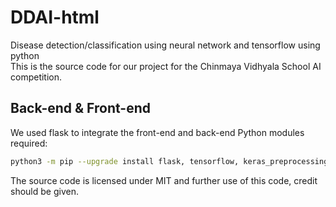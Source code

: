 # DDAI-html
Disease detection/classification using neural network and tensorflow using python
<br>
This is the source code for our project for the Chinmaya Vidhyala School AI competition.

## Back-end & Front-end

We used flask to integrate the front-end and back-end
Python modules required:
```sh
python3 -m pip --upgrade install flask, tensorflow, keras_preprocessing matplotlib
```

The source code is licensed under MIT and further use of this code, credit should be given.

